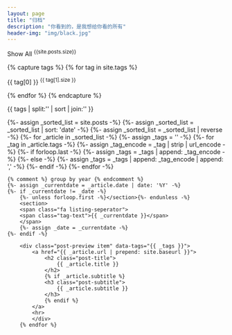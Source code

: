 ```yaml
---
layout: page
title: "归档"
description: "你看到的，是我想给你看的所有"
header-img: "img/black.jpg"
---
```


<!--
<ul class="listing">
{% for post in site.posts %}
  {% capture y %}{{post.date | date:"%Y"}}{% endcapture %}
  {% if year != y %}
    {% assign year = y %}
    <li class="listing-seperator">{{ y }}</li>
  {% endif %}
  <li class="listing-item">
    <time datetime="{{ post.date | date:"%Y-%m-%d" }}">{{ post.date | date:"%Y-%m-%d" }}</time>
    <a href="{{ post.url }}" title="{{ post.title }}">{{ post.title }}</a>
  </li>
{% endfor %}
</ul>
-->
<!-- Tags (as filter) -->
<div id='tag_cloud' class="tags tags-sup js-tags">
  <a class="tag-button--all" data-encode="">
    Show All
    <sup>{{site.posts.size}}</sup>
  </a>

{% capture tags %}
{% for tag in site.tags %}

<a data-sort="{{ site.posts.size | minus: tag[1].size | prepend: '0000' | slice: -4, 4 }}"
    data-encode="{{ tag[0] | strip | url_encode }}"
    class="tag-button"
    title="{{ tag[0] }}" rel="{{ tag[1].size }}">
    {{ tag[0] }}
    <sup>{{ tag[1].size }}</sup>
</a>

{% endfor %}
{% endcapture %}

{{ tags | split:'</a>' | sort | join:'</a>' }}

</div>

<!-- Article List -->
<div class="mini-post-list js-result d-none">
  {%- assign _sorted_list = site.posts -%}
  {%- assign _sorted_list = _sorted_list | sort: 'date' -%}
  {%- assign _sorted_list = _sorted_list | reverse -%}
  {%- for _article in _sorted_list -%}
        {%- assign _tags = '' -%}
        {%- for _tag in _article.tags -%}
        {%- assign _tag_encode = _tag | strip | url_encode -%}
        {%- if forloop.last -%}
            {%- assign _tags = _tags | append: _tag_encode -%}
        {%- else -%}
            {%- assign _tags = _tags | append: _tag_encode | append: ',' -%}
        {%- endif -%}
        {%- endfor -%}

    {% comment %} group by year {% endcomment %}
    {%- assign _currentdate = _article.date | date: '%Y' -%}
    {%- if _currentdate != _date -%}
        {%- unless forloop.first -%}</section>{%- endunless -%}
        <section>
        <span class="fa listing-seperator">
        <span class="tag-text">{{ _currentdate }}</span>
        </span>
        {%- assign _date = _currentdate -%}
    {%- endif -%}

        <div class="post-preview item" data-tags="{{ _tags }}">
            <a href="{{ _article.url | prepend: site.baseurl }}">
                <h2 class="post-title">
                    {{ _article.title }}
                </h2>
                {% if _article.subtitle %}
                <h3 class="post-subtitle">
                    {{ _article.subtitle }}
                </h3>
                {% endif %}
            </a>
            <hr>
            </div>
        {% endfor %}
</div>
</div>
</div>